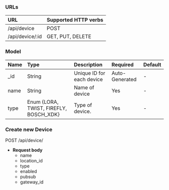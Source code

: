 ### URLs 

|URL | Supported HTTP verbs|
|:----------|:-----|
|/api/device |  POST|
|/api/device/:id | GET, PUT, DELETE|

### Model 

| Name | Type | Description | Required | Default|
|:----------|:-----|:------------|:----|:--------|
|_id|String| Unique ID for each device| Auto-Generated| -|
|name|String| Name of device| Yes|-|
|type|Enum {LORA, TWIST, FIREFLY, BOSCH_XDK}| Type of device.| Yes | -|

### Create new Device 

<span class ="operation">POST /api/device/ </span>

- **Request body** 
    * name 
    * location_id
    * type
    * enabled
    * pubsub
    * gateway_id

